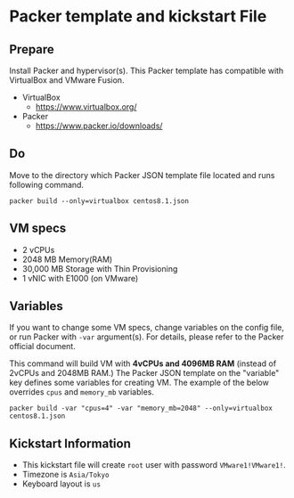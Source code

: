 # Packer template and kickstart File

## Prepare
Install Packer and hypervisor(s). This Packer template has compatible with VirtualBox and VMware Fusion.
- VirtualBox
  - https://www.virtualbox.org/
- Packer
  - https://www.packer.io/downloads/

## Do
Move to the directory which Packer JSON template file located and runs following command.

```
packer build --only=virtualbox centos8.1.json
```

## VM specs
- 2 vCPUs
- 2048 MB Memory(RAM)
- 30,000 MB Storage with Thin Provisioning
- 1 vNIC with E1000 (on VMware)

## Variables
If you want to change some VM specs, change variables on the config file, or run Packer with `-var` argument(s). For details, please refer to the Packer official document.

This command will build VM with **4vCPUs and 4096MB RAM**  (instead of 2vCPUs and 2048MB RAM.) The Packer JSON template on the "variable" key defines some variables for creating VM. The example of the below overrides `cpus` and `memory_mb` variables. 


```
packer build -var "cpus=4" -var "memory_mb=2048" --only=virtualbox centos8.1.json
```


## Kickstart Information
 - This kickstart file will create `root` user with password `VMware1!VMware1!`.
 - Timezone is `Asia/Tokyo`
 - Keyboard layout is `us`
